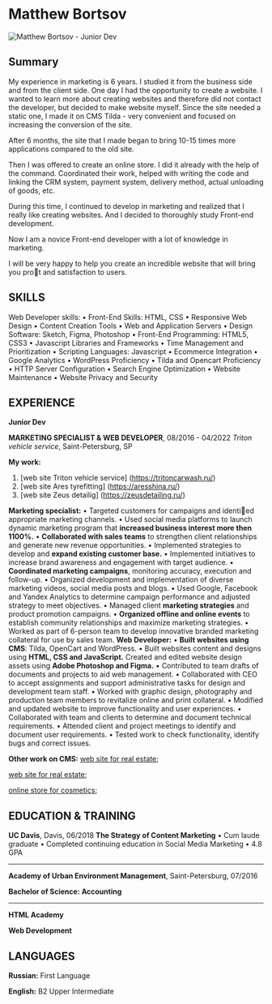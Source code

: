 # Matthew Bortsov
![Matthew Bortsov - Junior Dev](https://vk.com/bortsov_matwey?z=photo111098962_457288701%2Falbum111098962_0%2Frev)


## Summary
My experience in marketing is 6 years. I studied it from the business side and from the client side. One day I had the opportunity to create a website. I wanted to learn more about creating websites and therefore did not contact the developer, but decided to make website myself. Since the site needed a static one, I made it on CMS Tilda - very convenient and focused on increasing the conversion of the site.

After 6 months, the site that I made began to bring 10-15 times more applications compared to the old site.

Then I was offered to create an online store. I did it already with the help of the command. Coordinated their work, helped with writing the code and linking the CRM system, payment system, delivery method, actual unloading of goods, etc.

During this time, I continued to develop in marketing and realized that I really like creating websites. And I decided to thoroughly study Front-end development.

Now I am a novice Front-end developer with a lot of knowledge in marketing.

I will be very happy to help you create an incredible website that will bring you prot and satisfaction to users.

## SKILLS

Web Developer skills:
• Front-End Skills: HTML, CSS
• Responsive Web Design
• Content Creation Tools
• Web and Application Servers
• Design Software: Sketch, Figma, Photoshop
• Front-End Programming: HTML5, CSS3
• Javascript Libraries and Frameworks
• Time Management and Prioritization
• Scripting Languages: Javascript
• Ecommerce Integration
• Google Analytics
• WordPress Proficiency
• Tilda and Opencart Proficiency
• HTTP Server Configuration
• Search Engine Optimization
• Website Maintenance
• Website Privacy and Security



## EXPERIENCE

**Junior Dev**


**MARKETING SPECIALIST & WEB DEVELOPER**, 08/2016 - 04/2022
*Triton vehicle service*, Saint-Petersburg, SP

**My work:**
1. [web site Triton vehicle service] (https://tritoncarwash.ru/)
2. [web site Ares tyrefitting] (https://aresshina.ru/)
3. [web site Zeus detailig] (https://zeusdetailing.ru/)

**Marketing specialist:**
• Targeted customers for campaigns and identied appropriate marketing channels.
• Used social media platforms to launch dynamic marketing program that **increased business interest more then 1100%.**
• **Collaborated with sales teams** to strengthen client relationships and generate new revenue opportunities.
• Implemented strategies to develop and **expand existing customer base.**
• Implemented initiatives to increase brand awareness and engagement with target audience.
• **Coordinated marketing campaigns**, monitoring accuracy, execution and follow-up.
• Organized development and implementation of diverse marketing videos, social media posts and blogs.
• Used Google, Facebook and Yandex Analytics to determine campaign performance and adjusted strategy to meet objectives.
• Managed client **marketing strategies** and product promotion campaigns.
• **Organized offline and online events** to establish community relationships and maximize marketing strategies.
• Worked as part of 6-person team to develop innovative branded marketing collateral for use by sales team.
**Web Developer:**
• **Built websites using CMS**: Tilda, OpenCart and WordPress.
• Built websites content and designs using **HTML, CSS and JavaScript.**
Created and edited website design assets using **Adobe Photoshop and Figma.**
• Contributed to team drafts of documents and projects to aid web management.
• Collaborated with CEO to accept assignments and support administrative tasks for design and development team staff.
• Worked with graphic design, photography and production team members to revitalize online and print collateral.
• Modified and updated website to improve functionality and user experiences.
• Collaborated with team and clients to determine and document technical requirements.
• Attended client and project meetings to identify and document user requirements.
• Tested work to check functionality, identify bugs and correct issues.

**Other work on CMS:**
[web site for real estate](https://jk-telezhnaya.ru);

[web site for real estate](https://gc-renovaciya.ru);

[online store for cosmetics](https://kambeauty.ru/);


## EDUCATION & TRAINING

**UC Davis**, Davis, 06/2018
**The Strategy of Content Marketing**
• Cum laude graduate
• Completed continuing education in Social Media Marketing
• 4.8 GPA

----------------------------
**Academy of Urban Environment Management**, Saint-Petersburg,
07/2016

**Bachelor of Science: Accounting**

----------------------------
**HTML Academy**

**Web Development**

## LANGUAGES

**Russian:** First Language

**English:** B2 Upper Intermediate